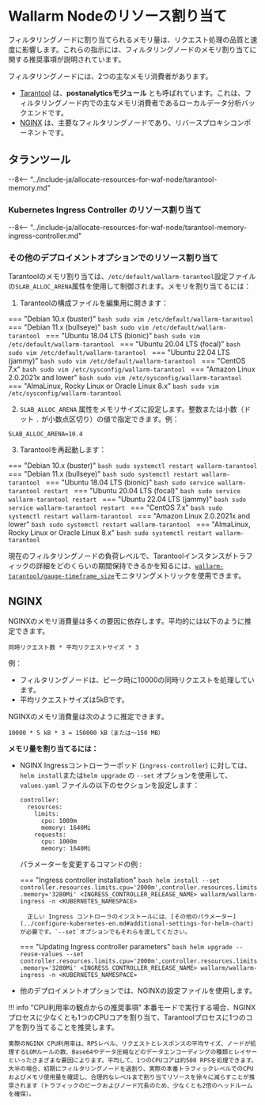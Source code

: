 # Wallarm Nodeのリソース割り当て

フィルタリングノードに割り当てられるメモリ量は、リクエスト処理の品質と速度に影響します。これらの指示には、フィルタリングノードのメモリ割り当てに関する推奨事項が説明されています。

フィルタリングノードには、2つの主なメモリ消費者があります。

* [Tarantool](#tarantool) は、**postanalyticsモジュール** とも呼ばれています。これは、フィルタリングノード内での主なメモリ消費者であるローカルデータ分析バックエンドです。
* [NGINX](#nginx) は、主要なフィルタリングノードであり、リバースプロキシコンポーネントです。

## タランツール

--8<-- "../include-ja/allocate-resources-for-waf-node/tarantool-memory.md"

### Kubernetes Ingress Controller のリソース割り当て

--8<-- "../include-ja/allocate-resources-for-waf-node/tarantool-memory-ingress-controller.md"

### その他のデプロイメントオプションでのリソース割り当て

Tarantoolのメモリ割り当ては、`/etc/default/wallarm-tarantool`設定ファイルの`SLAB_ALLOC_ARENA`属性を使用して制御されます。メモリを割り当てるには：

<ol start="1"><li>Tarantoolの構成ファイルを編集用に開きます：</li></ol>

=== "Debian 10.x (buster)"
    ```bash
    sudo vim /etc/default/wallarm-tarantool
    ```
=== "Debian 11.x (bullseye)"
    ```bash
    sudo vim /etc/default/wallarm-tarantool
    ```
=== "Ubuntu 18.04 LTS (bionic)"
    ```bash
    sudo vim /etc/default/wallarm-tarantool
    ```
=== "Ubuntu 20.04 LTS (focal)"
    ```bash
    sudo vim /etc/default/wallarm-tarantool
    ```
=== "Ubuntu 22.04 LTS (jammy)"
    ```bash
    sudo vim /etc/default/wallarm-tarantool
    ```
=== "CentOS 7.x"
    ```bash
    sudo vim /etc/sysconfig/wallarm-tarantool
    ```
=== "Amazon Linux 2.0.2021x and lower"
    ```bash
    sudo vim /etc/sysconfig/wallarm-tarantool
    ```
=== "AlmaLinux, Rocky Linux or Oracle Linux 8.x"
    ```bash
    sudo vim /etc/sysconfig/wallarm-tarantool
    ```

<ol start="2"><li><code>SLAB_ALLOC_ARENA</code> 属性をメモリサイズに設定します。整数または小数（ドット <code>.</code> が小数点区切り）の値で指定できます。例：</li></ol>

```
SLAB_ALLOC_ARENA=10.4
```

<ol start="3"><li>Tarantoolを再起動します：</li></ol>

=== "Debian 10.x (buster)"
    ```bash
    sudo systemctl restart wallarm-tarantool
    ```
=== "Debian 11.x (bullseye)"
    ```bash
    sudo systemctl restart wallarm-tarantool
    ```
=== "Ubuntu 18.04 LTS (bionic)"
    ```bash
    sudo service wallarm-tarantool restart
    ```
=== "Ubuntu 20.04 LTS (focal)"
    ```bash
    sudo service wallarm-tarantool restart
    ```
=== "Ubuntu 22.04 LTS (jammy)"
    ```bash
    sudo service wallarm-tarantool restart
    ```
=== "CentOS 7.x"
    ```bash
    sudo systemctl restart wallarm-tarantool
    ```
=== "Amazon Linux 2.0.2021x and lower"
    ```bash
    sudo systemctl restart wallarm-tarantool
    ```
=== "AlmaLinux, Rocky Linux or Oracle Linux 8.x"
    ```bash
    sudo systemctl restart wallarm-tarantool
    ```

現在のフィルタリングノードの負荷レベルで、Tarantoolインスタンスがトラフィックの詳細をどのくらいの期間保持できるかを知るには、[`wallarm-tarantool/gauge-timeframe_size`](../monitoring/available-metrics.md#time-of-storing-requests-in-the-postanalytics-module-in-seconds)モニタリングメトリックを使用できます。

## NGINX

NGINXのメモリ消費量は多くの要因に依存します。平均的には以下のように推定できます。

```
同時リクエスト数 * 平均リクエストサイズ * 3
```

例：

* フィルタリングノードは、ピーク時に10000の同時リクエストを処理しています。
* 平均リクエストサイズは5kBです。

NGINXのメモリ消費量は次のように推定できます。

```
10000 * 5 kB * 3 = 150000 kB（または〜150 MB）
```

**メモリ量を割り当てるには：**

* NGINX Ingressコントローラーポッド (`ingress-controller`) に対しては、`helm install`または`helm upgrade` の `--set` オプションを使用して、`values.yaml` ファイルの以下のセクションを設定します：
    ```
    controller:
      resources:
        limits:
          cpu: 1000m
          memory: 1640Mi
        requests:
          cpu: 1000m
          memory: 1640Mi
    ```

    パラメーターを変更するコマンドの例 :

    === "Ingress controller installation"
        ```bash
        helm install --set controller.resources.limits.cpu='2000m',controller.resources.limits.memory='3280Mi' <INGRESS_CONTROLLER_RELEASE_NAME> wallarm/wallarm-ingress -n <KUBERNETES_NAMESPACE>
        ```

        正しい Ingress コントローラのインストールには、[その他のパラメーター](../configure-kubernetes-en.md#additional-settings-for-helm-chart)が必要です。`--set`オプションでもそれらを渡してください。
    === "Updating Ingress controller parameters"
        ```bash
        helm upgrade --reuse-values --set controller.resources.limits.cpu='2000m',controller.resources.limits.memory='3280Mi' <INGRESS_CONTROLLER_RELEASE_NAME> wallarm/wallarm-ingress -n <KUBERNETES_NAMESPACE>
        ```

* 他のデプロイメントオプションでは、NGINXの設定ファイルを使用します。

!!! info "CPU利用率の観点からの推奨事項"
    本番モードで実行する場合、NGINXプロセスに少なくとも1つのCPUコアを割り当て、Tarantoolプロセスに1つのコアを割り当てることを推奨します。

    実際のNGINX CPU利用率は、RPSレベル、リクエストとレスポンスの平均サイズ、ノードが処理するLOMルールの数、Base64やデータ圧縮などのデータエンコーディングの種類とレイヤーといったさまざまな要因によります。平均して、1つのCPUコアは約500 RPSを処理できます。大半の場合、初期にフィルタリングノードを過割り、実際の本番トラフィックレベルでのCPUおよびメモリ使用量を確認し、合理的なレベルまで割り当てリソースを徐々に減らすことが推奨されます（トラフィックのピークおよびノード冗長のため、少なくとも2倍のヘッドルームを確保）。